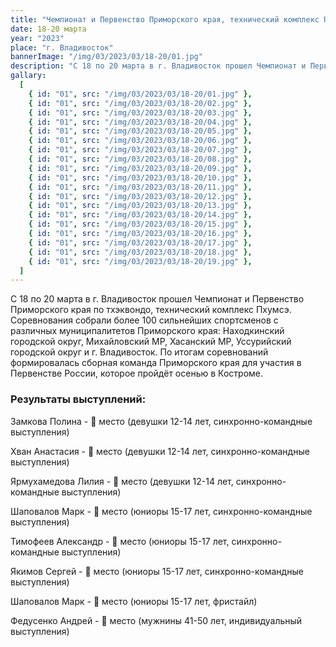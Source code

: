 ```yaml
---
title: "Чемпионат и Первенство Приморского края, технический комплекс Пхумсэ"
date: 18-20 марта
year: "2023"
place: "г. Владивосток"
bannerImage: "/img/03/2023/03/18-20/01.jpg"
description: "С 18 по 20 марта в г. Владивосток прошел Чемпионат и Первенство Приморского края по тхэквондо, технический комплекс Пхумсэ. Соревнования собрали более 100 сильнейших спортсменов с различных муниципалитетов Приморского края: Находкинский городской округ, Михайловский МР, Хасанский МР, Уссурийский городской округ и г. Владивосток. По итогам соревнований формировалась сборная команда Приморского края для участия в Первенстве России, которое пройдёт осенью в Костроме."
gallary:
  [
    { id: "01", src: "/img/03/2023/03/18-20/01.jpg" },
    { id: "01", src: "/img/03/2023/03/18-20/02.jpg" },
    { id: "01", src: "/img/03/2023/03/18-20/03.jpg" },
    { id: "01", src: "/img/03/2023/03/18-20/04.jpg" },
    { id: "01", src: "/img/03/2023/03/18-20/05.jpg" },
    { id: "01", src: "/img/03/2023/03/18-20/06.jpg" },
    { id: "01", src: "/img/03/2023/03/18-20/07.jpg" },
    { id: "01", src: "/img/03/2023/03/18-20/08.jpg" },
    { id: "01", src: "/img/03/2023/03/18-20/09.jpg" },
    { id: "01", src: "/img/03/2023/03/18-20/10.jpg" },
    { id: "01", src: "/img/03/2023/03/18-20/11.jpg" },
    { id: "01", src: "/img/03/2023/03/18-20/12.jpg" },
    { id: "01", src: "/img/03/2023/03/18-20/13.jpg" },
    { id: "01", src: "/img/03/2023/03/18-20/14.jpg" },
    { id: "01", src: "/img/03/2023/03/18-20/15.jpg" },
    { id: "01", src: "/img/03/2023/03/18-20/16.jpg" },
    { id: "01", src: "/img/03/2023/03/18-20/17.jpg" },
    { id: "01", src: "/img/03/2023/03/18-20/18.jpg" },
    { id: "01", src: "/img/03/2023/03/18-20/19.jpg" },
  ]
---
```


С 18 по 20 марта в г. Владивосток прошел Чемпионат и Первенство Приморского края по тхэквондо, технический комплекс Пхумсэ. Соревнования собрали более 100 сильнейших спортсменов с различных муниципалитетов Приморского края: Находкинский городской округ, Михайловский МР, Хасанский МР, Уссурийский городской округ и г. Владивосток. По итогам соревнований формировалась сборная команда Приморского края для участия в Первенстве России, которое пройдёт осенью в Костроме.

### Результаты выступлений:

Замкова Полина - 🥉 место (девушки 12-14 лет, синхронно-командные выступления)

Хван Анастасия - 🥉 место (девушки 12-14 лет, синхронно-командные выступления)

Ярмухамедова Лилия - 🥉 место (девушки 12-14 лет, синхронно-командные выступления)

Шаповалов Марк - 🥉 место (юниоры 15-17 лет, синхронно-командные выступления)

Тимофеев Александр - 🥉 место (юниоры 15-17 лет, синхронно-командные выступления)

Якимов Сергей - 🥉 место (юниоры 15-17 лет, синхронно-командные выступления)

Шаповалов Марк - 🥈 место (юниоры 15-17 лет, фристайл)

Федусенко Андрей - 🥇 место (мужнины 41-50 лет, индивидуальный выступления)
